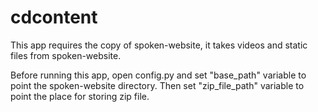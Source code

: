 # cdcontent

This app requires the copy of spoken-website, it takes videos and static files from spoken-website.

Before running this app, open config.py and set "base_path" variable to point the spoken-website directory.
Then set "zip_file_path" variable to point the place for storing zip file.
